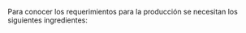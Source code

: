 Para conocer los requerimientos para la producción se necesitan los siguientes ingredientes:

<head>
    <title>Centered Retractable Table</title>
    <style>
        table {
            border-collapse: collapse;
            margin: 0 auto;
        }

        table, th, td {
            border: 1px solid black;
            text-align: center;
        }

        th, td {
            padding: 8px;
        }

        .toggle-content {
            display: none;
        }

        .toggle-button {
            cursor: pointer;
            text-decoration: underline;
        }
        .color-cell {
            background-color: #DAF7A6; /* Replace with desired color code */
        }
    </style>
    <script>
        function toggleContent(rowId) {
            var content = document.getElementById(rowId + '-content');
            var button = document.getElementById(rowId + '-button');
            if (content.style.display === 'none') {
                content.style.display = 'table-row';
                button.innerHTML = 'Hide';
            } else {
                content.style.display = 'none';
                button.innerHTML = 'Mostrar';
            }
        }
    </script>
</head>
<body>
    <table>
        <tr>
            <th>Producto</th>
            <th>Cantidad por unidad</th>
            <th>Costo unitario</th>
        </tr>
        <tr>
            <td style="text-align: center" colspan="3">                
                <span id="row1-button" class="toggle-button" onclick="toggleContent('row1')">Mostrar</span>
            </td>
        </tr>
        <tr id="row1-content" class="toggle-content">
            <td style="text-align: center">Harina</td>
            <td style="text-align: center">57.6 g</td>
            <td style="text-align: center">3.64 COP/g</td>
        </tr>
        <tr>
            <td style="text-align: center" colspan="3">
                <span id="row2-button" class="toggle-button" onclick="toggleContent('row2')">Mostrar</span>
            </td>
        </tr>
        <tr id="row2-content" class="toggle-content">
            <td style="text-align: center">Queso</td>
            <td style="text-align: center">28.8 g</td>
            <td style="text-align: center">17 COP/g</td>
        </tr>
        <tr>
            <td style="text-align: center" colspan="3">
                <span id="row3-button" class="toggle-button" onclick="toggleContent('row3')">Mostrar</span>
            </td>
        </tr>
        </tr>
        <tr id="row3-content" class="toggle-content">
            <td style="text-align: center">Azucar</td>
            <td style="text-align: center">3.2 g</td>
            <td style="text-align: center">4.5 COP/g</td>
        </tr>
        <tr>
            <tr>
            <td style="text-align: center" colspan="3">
                <span id="row4-button" class="toggle-button" onclick="toggleContent('row4')">Mostrar</span>
            </td>
        </tr>
        <tr id="row4-content" class="toggle-content">
            <td style="text-align: center">Sal</td>
            <td style="text-align: center">1.6 g</td>
            <td style="text-align: center">2.33 COP/g</td>
        </tr>
        <tr>
            <tr>
            <td style="text-align: center" colspan="3">
                <span id="row5-button" class="toggle-button" onclick="toggleContent('row5')">Mostrar</span>
            </td>
        </tr>
        </tr>
        <tr id="row5-content" class="toggle-content">
            <td style="text-align: center">Mantequilla</td>
            <td style="text-align: center">12.8 g</td>
            <td style="text-align: center">15.65 COP/g</td>
        </tr>
        <tr>
            <tr>
            <td style="text-align: center" colspan="3">
                <span id="row6-button" class="toggle-button" onclick="toggleContent('row6')">Mostrar</span>
            </td>
        </tr>
        </tr>
        <tr id="row6-content" class="toggle-content">
            <td style="text-align: center">Agua</td>
            <td style="text-align: center">56 ml</td>
            <td style="text-align: center">4.88 COP/L</td>

El costo promedio de la arepa es 2500 COP. El costo de la materia prima diario es en total de:







